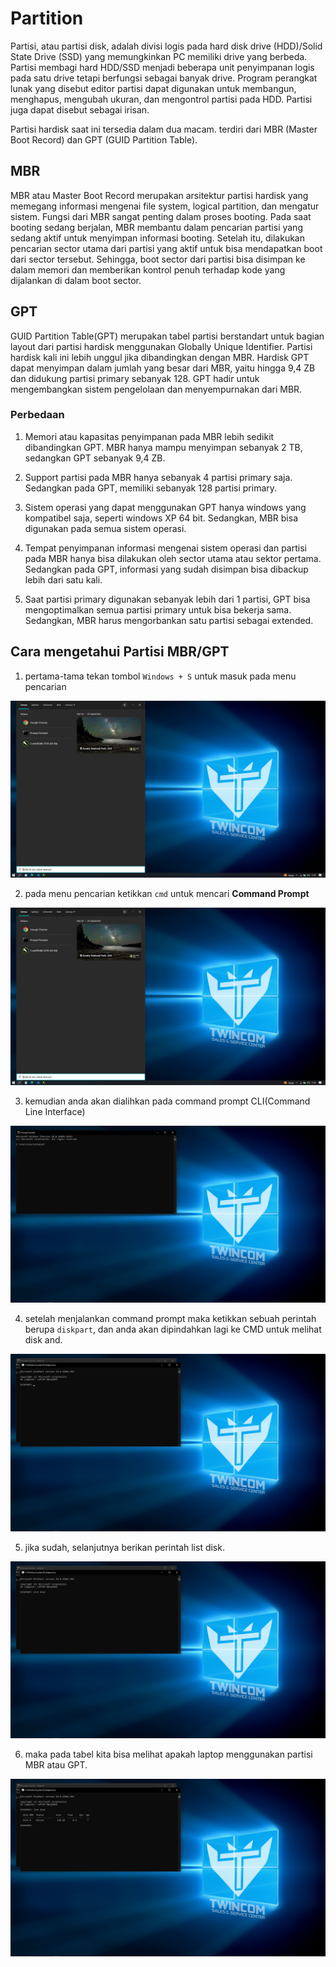 # **Partition**

Partisi, atau partisi disk, adalah divisi logis pada hard disk drive (HDD)/Solid State Drive (SSD) yang memungkinkan PC memiliki drive yang berbeda. Partisi membagi hard HDD/SSD menjadi beberapa unit penyimpanan logis pada satu drive tetapi berfungsi sebagai banyak drive. Program perangkat lunak yang disebut editor partisi dapat digunakan untuk membangun, menghapus, mengubah ukuran, dan mengontrol partisi pada HDD. Partisi juga dapat disebut sebagai irisan.

Partisi hardisk saat ini tersedia dalam dua macam. terdiri dari MBR (Master Boot Record) dan GPT (GUID Partition Table).


## **MBR**

MBR atau Master Boot Record merupakan arsitektur partisi hardisk yang memegang informasi mengenai file system, logical partition, dan mengatur sistem. Fungsi dari MBR sangat penting dalam proses booting. Pada saat booting sedang berjalan, MBR membantu dalam pencarian partisi yang sedang aktif untuk menyimpan informasi booting. Setelah itu, dilakukan pencarian sector utama dari partisi yang aktif untuk bisa mendapatkan boot dari sector tersebut. Sehingga, boot sector dari partisi bisa disimpan ke dalam memori dan memberikan kontrol penuh terhadap kode yang dijalankan di dalam boot sector.

## **GPT**

 GUID Partition Table(GPT) merupakan tabel partisi berstandart untuk bagian layout dari partisi hardisk menggunakan Globally Unique Identifier. Partisi hardisk kali ini lebih unggul jika dibandingkan dengan MBR. Hardisk GPT dapat menyimpan dalam jumlah yang besar dari MBR, yaitu hingga 9,4 ZB dan didukung partisi primary sebanyak 128. GPT hadir untuk mengembangkan sistem pengelolaan dan menyempurnakan dari MBR. 

### Perbedaan

1. Memori atau kapasitas penyimpanan pada MBR lebih sedikit dibandingkan GPT. MBR hanya mampu menyimpan sebanyak 2 TB, sedangkan GPT sebanyak 9,4 ZB.

2. Support partisi pada MBR hanya sebanyak 4 partisi primary saja. Sedangkan pada GPT, memiliki sebanyak 128 partisi primary.

3. Sistem operasi yang dapat menggunakan GPT hanya windows yang kompatibel saja, seperti windows XP 64 bit. Sedangkan, MBR bisa digunakan pada semua sistem operasi.

4. Tempat penyimpanan informasi mengenai sistem operasi dan partisi pada MBR hanya bisa dilakukan oleh sector utama atau sektor pertama. Sedangkan pada GPT, informasi yang sudah disimpan bisa dibackup lebih dari satu kali.

5. Saat partisi primary digunakan sebanyak lebih dari 1 partisi, GPT bisa mengoptimalkan semua partisi primary untuk bisa bekerja sama. Sedangkan, MBR harus mengorbankan satu partisi sebagai extended.


## **Cara mengetahui Partisi MBR/GPT**

1. pertama-tama tekan tombol `Windows + S` untuk masuk pada menu pencarian

![](img_gtp/gtp.png)

2. pada menu pencarian ketikkan `cmd` untuk mencari **Command Prompt**

![](img_gtp/gtp.png)

3. kemudian anda akan dialihkan pada command prompt CLI(Command Line Interface)

![](img_gtp/gtp3.png)

4. setelah menjalankan command prompt maka ketikkan sebuah perintah berupa `diskpart`, dan anda akan dipindahkan lagi ke CMD untuk melihat disk and.

![](img_gtp/gtp4.png)

5. jika sudah, selanjutnya berikan perintah list disk.

![](img_gtp/gtp5.png)

6. maka pada tabel kita bisa melihat apakah laptop menggunakan partisi MBR atau GPT.

![](img_gtp/gtp6.png)
